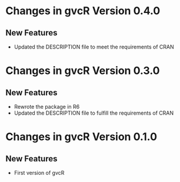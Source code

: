 # Changes in gvcR Version 0.4.0
## New Features 

* Updated the DESCRIPTION file to meet the requirements of CRAN

# Changes in gvcR Version 0.3.0
## New Features 

* Rewrote the package in R6
* Updated the DESCRIPTION file to fulfill the requirements of CRAN

# Changes in gvcR Version 0.1.0
## New Features 

* First version of gvcR 
